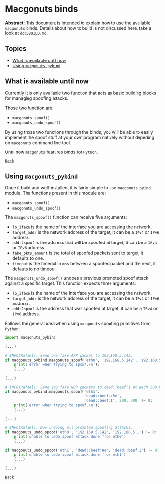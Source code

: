 # Macgonuts binds

**Abstract**: This document is intended to explain how to use the available `macgonuts` binds.
Details about how to build is not discussed here, take a look at `doc/BUILD.md`.

## Topics

- [What is available until now](#what-is-available-until-now)
- [Using `macgonuts_pybind`](#using-macgonuts_pybind)

## What is available until now

Currently it is only available two function that acts as basic building blocks for managing
spoofing attacks.

Those two function are:

- `macgonuts_spoof()`
- `macgonuts_undo_spoof()`

By using those two functions through the binds, you will be able to easily implement the
spoof stuff at your own program natively without depeding on `macgonuts` command line tool.

Until now `macgonuts` features binds for `Python`.

[``Back``](#topics)

## Using `macgonuts_pybind`

Once it build and well-installed, it is fairly simple to use `macgonuts_pyind` module.
The functions present in this module are:

- `macgonuts_spoof()`
- `macgonuts_undo_spoof()`

The `macgonuts_spoof()` function can receive five arguments:

- `lo_iface` is the name of the interface you are accessing the network.
- `target_addr` is the network address of the target, it can be a `IPv4` or `IPv6` address.
- `addr2spoof` is the address that will be spoofed at target, it can be a `IPv4` or `IPv6` address.
- `fake_pkts_amount` is the total of spoofed packets sent to target, it defaults to one.
- `timeout` is the timeout in `mss` between a spoofed packet and the next, it defauts to no timeout.

The `macgonuts_undo_spoof()` undoes a previous promoted spoof attack against a specific target.
This function expects three arguments:

- `lo_iface` is the name of the interface you are accessing the network.
- `target_addr` is the network address of the target, it can be a `IPv4` or `IPv6` address.
- `addr2spoof` is the address that was spoofed at target, it can be a `IPv4` or `IPv6` address.

Follows the general idea when using `macgonuts` spoofing primitives from `Python`:

```python
import macgonuts_pybind

(...)

# INFO(Rafael): Send one fake ARP packet to 192.168.5.142.
if macgonuts_pybind.macgonuts_spoof('eth0', '192.168.5.142', '192.168.5.1') != 0:
    print('error when trying to spoof.\n');
    (...)

(...)

# INFO(Rafael): Send 200 fake NDP packets to dead::beef:1 at each 500 mss.
if macgonuts_pybind.macgonuts_spoof('eth1',
                                    'dead::beef::8e',
                                    'dead::beef:1', 200, 500) != 0:
    print('error when trying to spoof.\n');
    (...)

(...)

# INFO(Rafael): Now undoing all promoted spoofing attacks.
if macgonuts_undo_spoof('eth0', '192.168.5.142', '192.168.5.1') != 0:
    print('unable to undo spoof attack done from eth0')
    (...)

if macgonuts_undo_spoof('eth1', 'dead::beef:8e', 'dead::beef:1') != 0:
    print('unable to undo spoof attack done from eth1')
    (...)

(...)
```

[``Back``](#topics)
